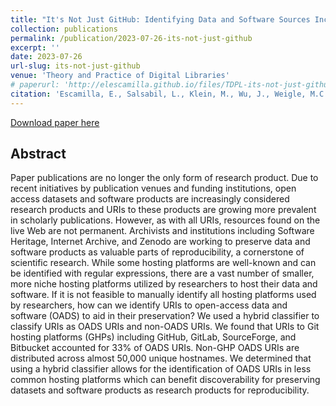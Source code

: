 ```yaml
---
title: "It's Not Just GitHub: Identifying Data and Software Sources Included in Publications"
collection: publications
permalink: /publication/2023-07-26-its-not-just-github
excerpt: ''
date: 2023-07-26
url-slug: its-not-just-github
venue: 'Theory and Practice of Digital Libraries'
# paperurl: 'http://elescamilla.github.io/files/TDPL-its-not-just-github.pdf'
citation: 'Escamilla, E., Salsabil, L., Klein, M., Wu, J., Weigle, M.C., Nelson, M.L. (2023). It’s Not Just GitHub: Identifying Data and Software Sources Included in Publications. In: <i>Linking Theory and Practice of Digital Libraries</i>. TPDL 2023. Lecture Notes in Computer Science, vol 14241. Springer, Cham. <a href="https://doi.org/10.1007/978-3-031-43849-3_17">https://doi.org/10.1007/978-3-031-43849-3_17</a>'
---
```


[Download paper here](https://arxiv.org/abs/2307.14469)

## Abstract 
Paper publications are no longer the only form of research product. Due to recent initiatives by publication venues and funding institutions, open access datasets and software products are increasingly considered research products and URIs to these products are growing more prevalent in scholarly publications. However, as with all URIs, resources found on the live Web are not permanent. Archivists and institutions including Software Heritage, Internet Archive, and Zenodo are working to preserve data and software products as valuable parts of reproducibility, a cornerstone of scientific research. While some hosting platforms are well-known and can be identified with regular expressions, there are a vast number of smaller, more niche hosting platforms utilized by researchers to host their data and software. If it is not feasible to manually identify all hosting platforms used by researchers, how can we identify URIs to open-access data and software (OADS) to aid in their preservation? We used a hybrid classifier to classify URIs as OADS URIs and non-OADS URIs. We found that URIs to Git hosting platforms (GHPs) including GitHub, GitLab, SourceForge, and Bitbucket accounted for 33% of OADS URIs. Non-GHP OADS URIs are distributed across almost 50,000 unique hostnames. We determined that using a hybrid classifier allows for the identification of OADS URIs in less common hosting platforms which can benefit discoverability for preserving datasets and software products as research products for reproducibility.
